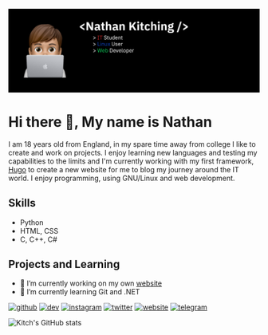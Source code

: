 ![](banner.png)

# Hi there 👋, My name is Nathan
I am 18 years old from England, in my spare time away from college I like to create and work on projects. I enjoy learning new languages and testing my capabilities to the limits and I'm currently working with my first framework, [Hugo](https://gohugo.io/) to create a new website for me to blog my journey around the IT world. I enjoy programming, using GNU/Linux and web development.

## Skills
- Python
- HTML, CSS
- C, C++, C# 

## Projects and Learning

- 🔭 I’m currently working on my own [website](https://kitchvx.github.io) 
- 🌱 I’m currently learning Git and .NET 


[<img src='https://cdn.jsdelivr.net/npm/simple-icons@3.0.1/icons/github.svg' alt='github' height='40'>](https://github.com/kitchvx)  [<img src='https://cdn.jsdelivr.net/npm/simple-icons@3.0.1/icons/dev-dot-to.svg' alt='dev' height='40'>](https://dev.to/kitchvx)  [<img src='https://cdn.jsdelivr.net/npm/simple-icons@3.0.1/icons/instagram.svg' alt='instagram' height='40'>](https://www.instagram.com/1214.kitch/)  [<img src='https://cdn.jsdelivr.net/npm/simple-icons@3.0.1/icons/twitter.svg' alt='twitter' height='40'>](https://twitter.com/Kitchvx)  [<img src='https://cdn.jsdelivr.net/npm/simple-icons@3.0.1/icons/icloud.svg' alt='website' height='40'>](https://kitchvx.github.io)  [<img src='https://cdn.jsdelivr.net/npm/simple-icons@3.0.1/icons/telegram.svg' alt='telegram' height='40'>](t.me/Kitchvx)  


![Kitch's GitHub stats](https://github-readme-stats.vercel.app/api?username=kitchvx&show_icons=true&theme=dark)
